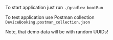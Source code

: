 To start application just run `./gradlew bootRun`

To test application use Postman collection `DeviceBooking.postman_collection.json`

Note, that demo data will be with random UUIDs!